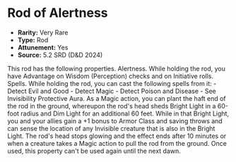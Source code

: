 # Rod of Alertness

- **Rarity:** Very Rare
- **Type:** Rod
- **Attunement:** Yes
- **Source:** 5.2 SRD (D&D 2024)

This rod has the following properties. Alertness. While holding the rod, you have Advantage on Wisdom (Perception) checks and on Initiative rolls. Spells. While holding the rod, you can cast the following spells from it: - Detect Evil and Good - Detect Magic - Detect Poison and Disease - See Invisibility Protective Aura. As a Magic action, you can plant the haft end of the rod in the ground, whereupon the rod's head sheds Bright Light in a 60-foot radius and Dim Light for an additional 60 feet. While in that Bright Light, you and your allies gain a +1 bonus to Armor Class and saving throws and can sense the location of any Invisible creature that is also in the Bright Light. The rod's head stops glowing and the effect ends after 10 minutes or when a creature takes a Magic action to pull the rod from the ground. Once used, this property can't be used again until the next dawn.

